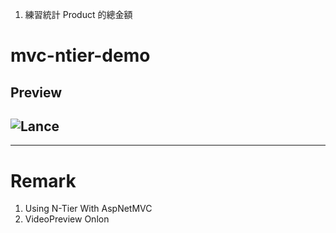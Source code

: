 
1. 練習統計 Product 的總金額                                       

# mvc-ntier-demo
## Preview
![Lance](http://portal.wegames.tw/Demo.png)
--
---
# Remark
1. Using N-Tier With AspNetMVC
2. VideoPreview Onlon
